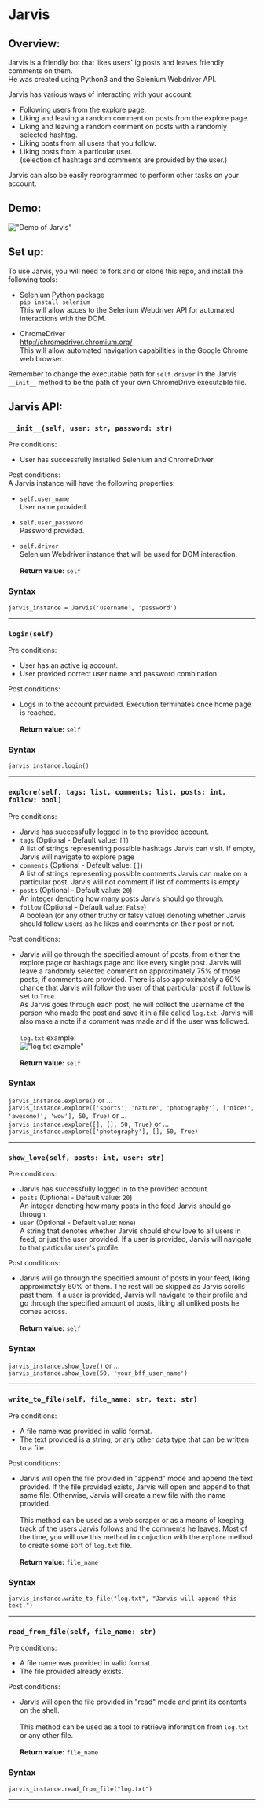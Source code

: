 # Jarvis

## Overview:

Jarvis is a friendly bot that likes users' ig posts and leaves friendly comments on them.<br/>
He was created using Python3 and the Selenium Webdriver API.

Jarvis has various ways of interacting with your account:

- Following users from the explore page.
- Liking and leaving a random comment on posts from the explore page.
- Liking and leaving a random comment on posts with a randomly selected hashtag.
- Liking posts from all users that you follow.
- Liking posts from a particular user.
  <br/>
  (selection of hashtags and comments are provided by the user.)

Jarvis can also be easily reprogrammed to perform other tasks on your account.

## Demo:

!["Demo of Jarvis"](public/jarvis.gif)

## Set up:

To use Jarvis, you will need to fork and or clone this repo, and install the following tools:

- Selenium Python package<br/>
  `pip install selenium`<br/>
  This will allow acces to the Selenium Webdriver API for automated interactions with the DOM.

- ChromeDriver<br/>
  http://chromedriver.chromium.org/<br/>
  This will allow automated navigation capabilities in the Google Chrome web browser.

Remember to change the executable path for `self.driver` in the Jarvis `__init__` method to be the path of your own ChromeDrive executable file.

## Jarvis API:

### `__init__(self, user: str, password: str)`

Pre conditions:

- User has successfully installed Selenium and ChromeDriver

Post conditions:<br/>
A Jarvis instance will have the following properties:

- `self.user_name`<br/>
  User name provided.

- `self.user_password`<br/>
  Password provided.

- `self.driver`<br/>
  Selenium Webdriver instance that will be used for DOM interaction.
  <br/>
  <br/>
  <strong>Return value:</strong> `self`

### Syntax

`jarvis_instance = Jarvis('username', 'password')`

---

### `login(self)`

Pre conditions:

- User has an active ig account.
- User provided correct user name and password combination.

Post conditions:

- Logs in to the account provided. Execution terminates once home page is reached.
  <br/>
  <br/>
  <strong>Return value:</strong> `self`

### Syntax

`jarvis_instance.login()`

---

### `explore(self, tags: list, comments: list, posts: int, follow: bool)`

Pre conditions:

- Jarvis has successfully logged in to the provided account.
- `tags` (Optional - Default value: `[]`)<br/>
  A list of strings representing possible hashtags Jarvis can visit. If empty, Jarvis will navigate to explore page
- `comments` (Optional - Default value: `[]`)<br/>
  A list of strings representing possible comments Jarvis can make on a particular post.
  Jarvis will not comment if list of comments is empty.
- `posts` (Optional - Default value: `20`)<br/>
  An integer denoting how many posts Jarvis should go through.
- `follow` (Optional - Default value: `False`)<br/>
  A boolean (or any other truthy or falsy value) denoting whether Jarvis should follow users as he likes and comments on their post or not.

Post conditions:

- Jarvis will go through the specified amount of posts, from either the explore page or hashtags page and like every single post. Jarvis will leave a randomly selected comment on approximately 75% of those posts, if comments are provided. There is also approximately a 60% chance that Jarvis will follow the user of that particular post if `follow` is set to `True`.<br/>
  As Jarvis goes through each post, he will collect the username of the person who made the post and save it in a file called `log.txt`. Jarvis will also make a note if a comment was made and if the user was followed.<br/>
  <br/>
  `log.txt` example:<br/>
  !["log.txt example"](public/log.png)
  <br/>
  <br/>
  <strong>Return value:</strong> `self`

### Syntax

`jarvis_instance.explore()` or ...<br/>
`jarvis_instance.explore(['sports', 'nature', 'photography'], ['nice!', 'awesome!', 'wow'], 50, True)` or ...<br/>
`jarvis_instance.explore([], [], 50, True)` or ...<br/>
`jarvis_instance.explore(['photography'], [], 50, True)`

---

### `show_love(self, posts: int, user: str)`

Pre conditions:

- Jarvis has successfully logged in to the provided account.
- `posts` (Optional - Default value: `20`)<br/>
  An integer denoting how many posts in the feed Jarvis should go through.
- `user` (Optional - Default value: `None`)<br/>
  A string that denotes whether Jarvis should show love to all users in feed, or just the user provided. If a user is provided, Jarvis will navigate to that particular user's profile.

Post conditions:

- Jarvis will go through the specified amount of posts in your feed, liking approximately 60% of them.
  The rest will be skipped as Jarvis scrolls past them. If a user is provided, Jarvis will navigate to their profile and go through the specified amount of posts, liking all unliked posts he comes across.
  <br/>
  <br/>
  <strong>Return value:</strong> `self`

### Syntax

`jarvis_instance.show_love()` or ...<br/>
`jarvis_instance.show_love(50, 'your_bff_user_name')`

---

### `write_to_file(self, file_name: str, text: str)`

Pre conditions:

- A file name was provided in valid format.
- The text provided is a string, or any other data type that can be written to a file.

Post conditions:

- Jarvis will open the file provided in "append" mode and append the text provided. If the file provided exists, Jarvis will open and append to that same file. Otherwise, Jarvis will create a new file with the name provided.<br/>
  <br/>
  This method can be used as a web scraper or as a means of keeping track of the users Jarvis follows and the comments he leaves. Most of the time, you will use this method in conjuction with the `explore` method to create some sort of `log.txt` file.
  <br/>
  <br/>
  <strong>Return value:</strong> `file_name`

### Syntax

`jarvis_instance.write_to_file("log.txt", "Jarvis will append this text.")`

---

### `read_from_file(self, file_name: str)`

Pre conditions:

- A file name was provided in valid format.
- The file provided already exists.

Post conditions:

- Jarvis will open the file provided in "read" mode and print its contents on the shell.<br/>
  <br/>
  This method can be used as a tool to retrieve information from `log.txt` or any other file.
  <br/>
  <br/>
  <strong>Return value:</strong> `file_name`

### Syntax

`jarvis_instance.read_from_file("log.txt")`

---
